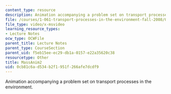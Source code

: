 ```yaml
---
content_type: resource
description: Animation accompanying a problem set on transport processes in the environment.
file: /courses/1-061-transport-processes-in-the-environment-fall-2008/0cb81c6ad534b2f1951f266afe7dcdf9_MassAnim2.AVI
file_type: video/x-msvideo
learning_resource_types:
- Lecture Notes
ocw_type: OCWFile
parent_title: Lecture Notes
parent_type: CourseSection
parent_uid: f5eb15ee-ec29-db1a-0157-e22a35620c38
resourcetype: Other
title: MassAnim2
uid: 0cb81c6a-d534-b2f1-951f-266afe7dcdf9
---
```

Animation accompanying a problem set on transport processes in the environment.

